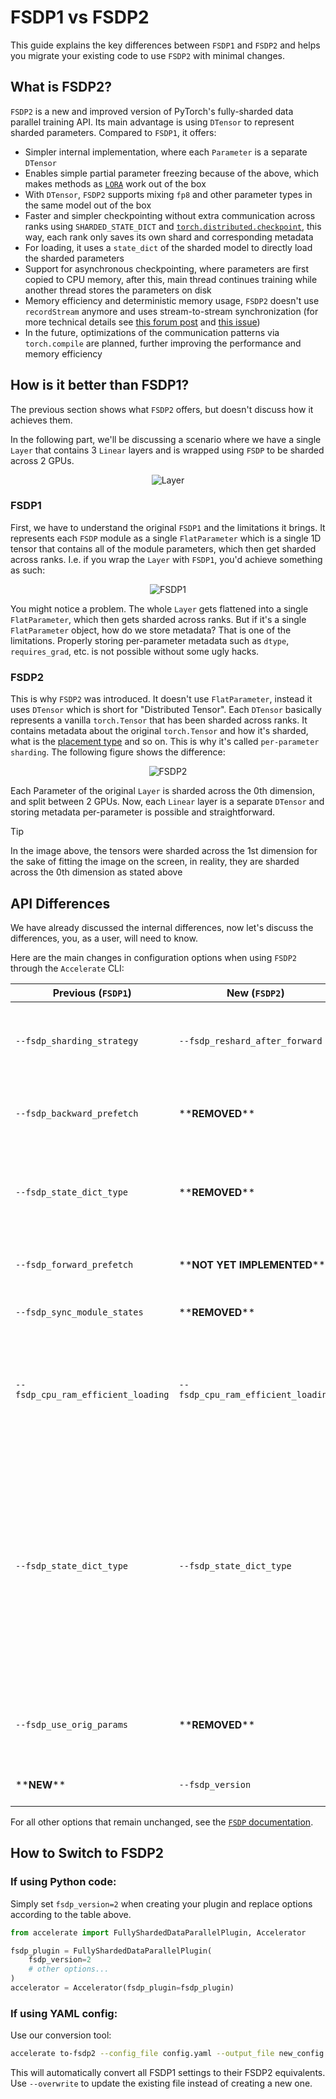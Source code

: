 <!--Copyright 2025 The HuggingFace Team. All rights reserved.

Licensed under the Apache License, Version 2.0 (the "License"); you may not use this file except in compliance with
the License. You may obtain a copy of the License at

http://www.apache.org/licenses/LICENSE-2.0

Unless required by applicable law or agreed to in writing, software distributed under the License is distributed on
an "AS IS" BASIS, WITHOUT WARRANTIES OR CONDITIONS OF ANY KIND, either express or implied. See the License for the
specific language governing permissions and limitations under the License.

⚠️ Note that this file is in Markdown but contain specific syntax for our doc-builder (similar to MDX) that may not be
rendered properly in your Markdown viewer.
-->

# FSDP1 vs FSDP2

This guide explains the key differences between `FSDP1` and `FSDP2` and helps you migrate your existing code to use `FSDP2` with minimal changes.

## What is FSDP2?

`FSDP2` is a new and improved version of PyTorch's fully-sharded data parallel training API. Its main advantage is using `DTensor` to represent sharded parameters. Compared to `FSDP1`, it offers:
- Simpler internal implementation, where each `Parameter` is a separate `DTensor`
- Enables simple partial parameter freezing because of the above, which makes methods as [`LORA`](https://arxiv.org/abs/2106.09685) work out of the box
- With `DTensor`, `FSDP2` supports mixing `fp8` and other parameter types in the same model out of the box
- Faster and simpler checkpointing without extra communication across ranks using `SHARDED_STATE_DICT` and [`torch.distributed.checkpoint`](https://pytorch.org/docs/stable/distributed.checkpoint.html), this way, each rank only saves its own shard and corresponding metadata
- For loading, it uses a `state_dict` of the sharded model to directly load the sharded parameters
- Support for asynchronous checkpointing, where parameters are first copied to CPU memory, after this, main thread continues training while another thread stores the parameters on disk
- Memory efficiency and deterministic memory usage, `FSDP2` doesn't use `recordStream` anymore and uses stream-to-stream synchronization (for more technical details see [this forum post](https://dev-discuss.pytorch.org/t/fsdp-cudacachingallocator-an-outsider-newb-perspective/1486) and [this issue](https://github.com/pytorch/pytorch/issues/114299))
- In the future, optimizations of the communication patterns via `torch.compile` are planned, further improving the performance and memory efficiency

## How is it better than FSDP1?
The previous section shows what `FSDP2` offers, but doesn't discuss how it achieves them.

In the following part, we'll be discussing a scenario where we have a single `Layer` that contains 3 `Linear` layers and is wrapped using `FSDP` to be sharded across 2 GPUs.

<div align="center">
  <img src="https://huggingface.co/datasets/huggingface/documentation-images/resolve/main/accelerate/layer.png" alt="Layer">
</div>

### FSDP1
First, we have to understand the original `FSDP1` and the limitations it brings. It represents each `FSDP` module as a single `FlatParameter` which is a single 1D tensor that contains all of the module parameters, which then get sharded across ranks. I.e. if you wrap the `Layer` with `FSDP1`, you'd achieve something as such:

<div align="center">
  <img src="https://huggingface.co/datasets/huggingface/documentation-images/resolve/main/accelerate/fsdp1.png" alt="FSDP1">
</div>

You might notice a problem. The whole `Layer` gets flattened into a single `FlatParameter`, which then gets sharded across ranks. But if it's a single `FlatParameter` object, how do we store metadata? That is one of the limitations. Properly storing per-parameter metadata such as `dtype`, `requires_grad`, etc. is not possible without some ugly hacks.

### FSDP2
This is why `FSDP2` was introduced. It doesn't use `FlatParameter`, instead it uses `DTensor` which is short for "Distributed Tensor". Each `DTensor` basically represents a vanilla `torch.Tensor` that has been sharded across ranks. It contains metadata about the original `torch.Tensor` and how it's sharded, what is the [placement type](https://pytorch.org/docs/stable/distributed.tensor.html#module-torch.distributed.tensor.placement_types) and so on. This is why it's called `per-parameter sharding`. The following figure shows the difference:

<div align="center">
  <img src="https://huggingface.co/datasets/huggingface/documentation-images/resolve/main/accelerate/fsdp2.png" alt="FSDP2">
</div>

Each Parameter of the original `Layer` is sharded across the 0th dimension, and split between 2 GPUs. Now, each `Linear` layer is a separate `DTensor` and storing metadata per-parameter is possible and straightforward.


> [!TIP] 
> In the image above, the tensors were sharded across the 1st dimension for the sake of fitting the image on the screen, in reality, they are sharded across the 0th dimension as stated above


## API Differences

We have already discussed the internal differences, now let's discuss the differences, you, as a user, will need to know. 

Here are the main changes in configuration options when using `FSDP2` through the `Accelerate` CLI:

Previous (`FSDP1`) | New (`FSDP2`) | What Changed
-- | -- | --
`--fsdp_sharding_strategy` | `--fsdp_reshard_after_forward` | replaces `--fsdp_sharding_strategy`, changed to `true` (previously `FULL_SHARD`) or `false` (previously `SHARD_GRAD_OP`)
`--fsdp_backward_prefetch` | \*\***REMOVED**\*\* | `FSDP2` uses previous `BACKWARD_PRE` option by default, as only this allows communication and computation overlap
`--fsdp_state_dict_type` | \*\***REMOVED**\*\* | `FSDP2` always uses `SHARDED_STATE_DICT`, i.e. each rank only checkpoints the shard of the model on it, resulting in no extra communication
`--fsdp_forward_prefetch` | \*\***NOT YET IMPLEMENTED**\*\* | How to implement this is under active discussion, for now it is not supported in `FSDP2`
`--fsdp_sync_module_states` | \*\***REMOVED**\*\* | with `FSDP2`, this parameter becomes redundant
`--fsdp_cpu_ram_efficient_loading` | `--fsdp_cpu_ram_efficient_loading` | if `true`, `FSDP2` will similarly load the model only on rank 0, and then parameters get synced to other ranks, this is the same behavior as `FSDP1`, however, setting `--fsdp_sync_module_states` isn't required anymore
`--fsdp_state_dict_type` | `--fsdp_state_dict_type` | `LOCAL_STATE_DICT` becomes obsolete and with `FSDP2` `SHARDED_STATE_DICT` is the default option, which results in no extra communication and each rank saving its own shard, other possible option is `FULL_STATE_DICT` which results in extra communication and spike in memory usage but saves the full model from rank 0. `FULL_STATE_DICT` is not supported in `Accelerate` yet.
`--fsdp_use_orig_params` | \*\***REMOVED**\*\* | `FSDP2` uses a `DTensor` class on the background, which means it *always* uses the original parameters by default
\*\***NEW**\*\* | `--fsdp_version` | `1` is the default option, to not break existing code, set to `2` to use `FSDP2`

For all other options that remain unchanged, see the [`FSDP` documentation](../usage_guides/fsdp.md).

## How to Switch to FSDP2

### If using Python code:
Simply set `fsdp_version=2` when creating your plugin and replace options according to the table above.

```python
from accelerate import FullyShardedDataParallelPlugin, Accelerator

fsdp_plugin = FullyShardedDataParallelPlugin(
    fsdp_version=2
    # other options...
)
accelerator = Accelerator(fsdp_plugin=fsdp_plugin)
```

### If using YAML config:
Use our conversion tool:
```bash
accelerate to-fsdp2 --config_file config.yaml --output_file new_config.yaml
```

This will automatically convert all FSDP1 settings to their FSDP2 equivalents. Use `--overwrite` to update the existing file instead of creating a new one.
